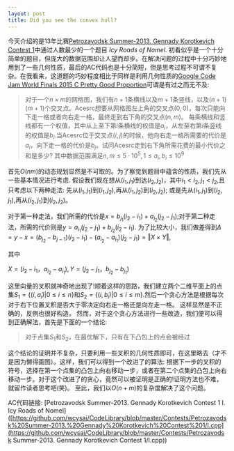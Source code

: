 ```yaml
---
layout: post
title: Did you see the convex hull?
---
```


今天介绍的是13年比赛[Petrozavodsk Summer-2013. Gennady Korotkevich Contest 1](http://opentrains.snarknews.info/~ejudge/team.cgi?contest_id=001421)中通过人数最少的一个题目 *Icy Roads of Nomel*. 初看似乎是一个十分简单的题目，但庞大的数据范围却让人望而却步。在解决问题的过程中十分巧妙地用到了一些几何性质，最后的AC代码也是十分简短，但是思考过程不可谓不复杂。在我看来，这道题的巧妙程度相比于同样是利用几何性质的[Google Code Jam World Finals 2015 C Pretty Good Proportion](https://code.google.com/codejam/contest/5224486/dashboard#s=p2)可谓是有过之而无不及:

> 对于一个$n\times m$的网格图，我们有$n+1$条横线以及$m+1$条竖线，以及$(n+1)(m+1)$个交叉点。Acesrc想要从网格图左上角的交叉点$(0,0)$，每次只能向下走一格或者向右走一格，最终走到右下角的交叉点$(n,m)$。 每条横线和竖线都有一个权值，其中从上至下第$i$条横线的权值是$a_i$，从左至右第$i$条竖线的权值是$b_i$.当Acesrc位于交叉点$(i,j)$的时候，他向右走一格所需要的代价是$a_i$，向下走一格的代价是$b_j$。试问Acesrc走到右下角所需花费的最小代价之和是多少? 其中数据范围满足$n,m\leq 5\cdot 10^5,1\leq a_i,b_i\leq 10^9$

首先$O(nm)$的动态规划显然是不可取的。为了察觉到题目中蕴含的性质，我们先从一些基本情况进行考虑. 假设我们现在想从$(i_1,j_1)$到达$(i_2,j_2)$，其中$i_1<i_2,j_1<j_2$,且只考虑以下两种走法: 先从$(i_1,j_1)$到$(i_1,j_2)$,再从$(i_1,j_2)$到$(i_2,j_2)$; 或是先从$(i_1,j_1)$到$(i_2,j_1)$,再从$(i_2,j_1)$到$(i_2,j_2)$。

对于第一种走法，我们所需的代价是$x=b_{j_1}(i_2-i_1)+a_{i_2}(j_2-j_1)$;对于第二种走法，所需的代价则是$y=a_{i_1}(j_2-j_1)+b_{j_2}(i_2-i_1)$. 为了比较大小，我们做差得到$\Delta=y-x=(b_{j_2}-b_{j-1})(i_2-i_1)-(a_{i_2}-a_{i_1})(j_2-j_1)=\Vert X\times Y\Vert$,

其中

$X=(i_2-i_1，a_{i_2}-a_{i_1}),Y=(j_2-j_1，b_{j_2}-b_{j_1})$

这里向量的叉积就神奇地出现了!顺着这样的思路，我们建立两个二维平面上的点集$S_{1}=\{(i,a_{i})\vert 0\leq i\leq n\}$和$S_{2}=\{(i,b_{i})\vert 0\leq i\leq m\}$.然后一个贪心方法是根据每次对于右下位置叉积是否大于零决定向右走一格还是向左走一格。 这样显然是不正确的，反例也很好构造。 然而，对于这个贪心方法进行一些改造，我们便可以得到正确解法，首先是下面的一个结论:

> 对于点集$S_1$和$S_2$，在最优解下，只有在下凸包上的点会被经过

这个结论的证明并不复杂，只要利用一些叉积的几何性质即可，在这里略去（才不是因为懒得画图）。这样，我们可以得到一个改进了的算法: 根据下一步的叉积的符号，选择在第一个点集的凸包上向右移动一步，或者在第二个点集的凸包上向右移动一步。对于这个改进了的贪心，竟然可以被证明是正确的!证明方法也不难，就留作读者思考吧\(笑\)。 至此，我们以$O(n+m)$的复杂度解决了这个问题。

AC代码链接: [Petrozavodsk Summer-2013. Gennady Korotkevich Contest 1 I. Icy Roads of Nomel]([https://github.com/wcysai/CodeLibrary/blob/master/Contests/Petrozavodsk%20Summer-2013.%20Gennady%20Korotkevich%20Contest%201/I.cpp](https://github.com/wcysai/CodeLibrary/blob/master/Contests/Petrozavodsk Summer-2013. Gennady Korotkevich Contest 1/I.cpp))